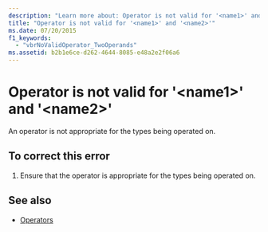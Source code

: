 ```yaml
---
description: "Learn more about: Operator is not valid for '<name1>' and '<name2>'"
title: "Operator is not valid for '<name1>' and '<name2>'"
ms.date: 07/20/2015
f1_keywords: 
  - "vbrNoValidOperator_TwoOperands"
ms.assetid: b2b1e6ce-d262-4644-8085-e48a2e2f06a6
---
```

# Operator is not valid for '\<name1>' and '\<name2>'

An operator is not appropriate for the types being operated on.  
  
## To correct this error  
  
1. Ensure that the operator is appropriate for the types being operated on.  
  
## See also

- [Operators](../language-reference/operators/index.md)
